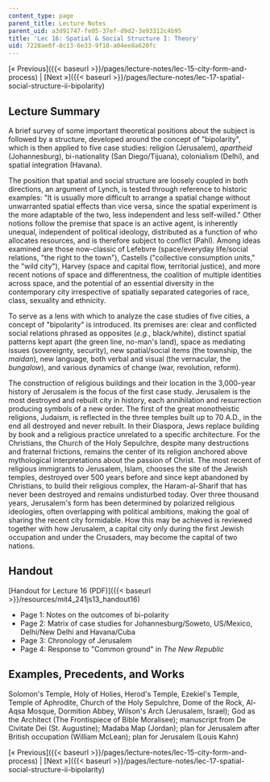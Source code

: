 ```yaml
---
content_type: page
parent_title: Lecture Notes
parent_uid: a3d91747-fe05-37ef-d9d2-3e93312c4b95
title: 'Lec 16: Spatial & Social Structure I: Theory'
uid: 7228ae0f-8c13-6e33-9f10-a04ee8a620fc
---
```


[« Previous]({{< baseurl >}}/pages/lecture-notes/lec-15-city-form-and-process) | [Next »]({{< baseurl >}}/pages/lecture-notes/lec-17-spatial-social-structure-ii-bipolarity)

Lecture Summary
---------------

A brief survey of some important theoretical positions about the subject is followed by a structure, developed around the concept of "bipolarity", which is then applied to five case studies: religion (Jerusalem), _apartheid_ (Johannesburg), bi-nationality (San Diego/Tijuana), colonialism (Delhi), and spatial integration (Havana).

The position that spatial and social structure are loosely coupled in both directions, an argument of Lynch, is tested through reference to historic examples: "It is usually more difficult to arrange a spatial change without unwarranted spatial effects than vice versa, since the spatial experiment is the more adaptable of the two, less independent and less self-willed." Other notions follow the premise that space is an active agent, is inherently unequal, independent of political ideology, distributed as a function of who allocates resources, and is therefore subject to conflict (Pahl). Among ideas examined are those now-classic of Lefebvre (space/everyday life/social relations, "the right to the town"), Castells ("collective consumption units," the "wild city"), Harvey (space and capital flow, territorial justice), and more recent notions of space and differentness, the coalition of multiple identities across space, and the potential of an essential diversity in the contemporary city irrespective of spatially separated categories of race, class, sexuality and ethnicity.

To serve as a lens with which to analyze the case studies of five cities, a concept of "bipolarity" is introduced. Its premises are: clear and conflicted social relations phrased as opposites (_e.g._, black/white), distinct spatial patterns kept apart (the green line, no-man's land), space as mediating issues (sovereignty, security), new spatial/social items (the township, the _maidan_), new language, both verbal and visual (the vernacular, the _bungalow_), and various dynamics of change (war, revolution, reform).

The construction of religious buildings and their location in the 3,000-year history of Jerusalem is the focus of the first case study. Jerusalem is the most destroyed and rebuilt city in history, each annihilation and resurrection producing symbols of a new order. The first of the great monotheistic religions, Judaism, is reflected in the three temples built up to 70 A.D., in the end all destroyed and never rebuilt. In their Diaspora, Jews replace building by book and a religious practice unrelated to a specific architecture. For the Christians, the Church of the Holy Sepulchre, despite many destructions and fraternal frictions, remains the center of its religion anchored above mythological interpretations about the passion of Christ. The most recent of religious immigrants to Jerusalem, Islam, chooses the site of the Jewish temples, destroyed over 500 years before and since kept abandoned by Christians, to build their religious complex, the Haram-al-Sharif that has never been destroyed and remains undisturbed today. Over three thousand years, Jerusalem's form has been determined by polarized religious ideologies, often overlapping with political ambitions, making the goal of sharing the recent city formidable. How this may be achieved is reviewed together with how Jerusalem, a capital city only during the first Jewish occupation and under the Crusaders, may become the capital of two nations.

Handout
-------

[Handout for Lecture 16 (PDF)]({{< baseurl >}}/resources/mit4_241js13_handout16)

*   Page 1: Notes on the outcomes of bi-polarity
*   Page 2: Matrix of case studies for Johannesburg/Soweto, US/Mexico, Delhi/New Delhi and Havana/Cuba
*   Page 3: Chronology of Jerusalem
*   Page 4: Response to "Common ground" in _The New Republic_

Examples, Precedents, and Works
-------------------------------

Solomon's Temple, Holy of Holies, Herod's Temple, Ezekiel's Temple, Temple of Aphrodite, Church of the Holy Sepulchre, Dome of the Rock, Al-Aqsa Mosque, Dormition Abbey, Wilson's Arch (Jerusalem, Israel); God as the Architect (The Frontispiece of Bible Moralisee); manuscript from De Civitate Dei (St. Augustine); Madaba Map (Jordan); plan for Jerusalem after British occupation (William McLean); plan for Jerusalem (Louis Kahn)

[« Previous]({{< baseurl >}}/pages/lecture-notes/lec-15-city-form-and-process) | [Next »]({{< baseurl >}}/pages/lecture-notes/lec-17-spatial-social-structure-ii-bipolarity)
